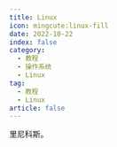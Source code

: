 ```yaml
---
title: Linux
icon: mingcute:linux-fill
date: 2022-10-22
index: false
category:
  - 教程
  - 操作系统
  - Linux
tag:
  - 教程
  - Linux
article: false
---
```


里尼科斯。
